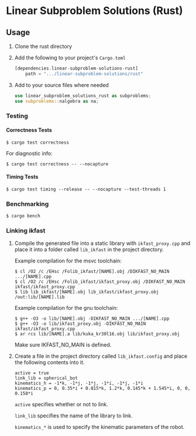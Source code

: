 # Linear Subproblem Solutions (Rust)

## Usage

1. Clone the rust directory

2. Add the following to your project's `Cargo.toml`

    ```rust
    [dependencies.linear-subproblem-solutions-rust]
        path = ".../linear-subproblem-solutions/rust"
    ```

3. Add to your source files where needed

    ```rust
    use linear_subproblem_solutions_rust as subproblems;
    use subproblems::nalgebra as na;
    ```

### Testing

#### Correctness Tests

```
$ cargo test correctness
```

For diagnostic info:

```
$ cargo test correctness -- --nocapture
```

#### Timing Tests

```
$ cargo test timing --release -- --nocapture --test-threads 1
```

### Benchmarking

```
$ cargo bench
```

### Linking ikfast

1. Compile the generated file into a static library with `ikfast_proxy.cpp` and place it into a folder called `lib_ikfast` in the project directory.

    Example compilation for the msvc toolchain:

    ```
    $ cl /O2 /c /EHsc /Folib_ikfast/[NAME].obj /DIKFAST_NO_MAIN .../[NAME].cpp
    $ cl /O2 /c /EHsc /Folib_ikfast/ikfast_proxy.obj /DIKFAST_NO_MAIN ikfast/ikfast_proxy.cpp
    $ lib lib_ikfast/[NAME].obj lib_ikfast/ikfast_proxy.obj /out:lib/[NAME].lib
    ```

    Example compilation for the gnu toolchain:

    ```
    $ g++ -O3 -o lib/[NAME].obj -DIKFAST_NO_MAIN .../[NAME].cpp
    $ g++ -O3 -o lib/ikfast_proxy.obj -DIKFAST_NO_MAIN ikfast/ikfast_proxy.cpp
    $ ar rcs lib/[NAME].a lib/kuka_kr30l16.obj lib/ikfast_proxy.obj
    ```

    Make sure IKFAST_NO_MAIN is defined.

2. Create a file in the project directory called `lib_ikfast.config` and place the following contents into it.

    ```
    active = true
    link_lib = spherical_bot
    kinematics_h = -1*k, -1*j, -1*j, -1*i, -1*j, -1*i
    kinematics_p = 0, 0.35*i + 0.815*k, 1.2*k, 0.145*k + 1.545*i, 0, 0, 0.158*i
    ```

    `active` specifies whether or not to link.

    `link_lib` specifies the name of the library to link.

    `kinematics_*` is used to specify the kinematic parameters of the robot.
